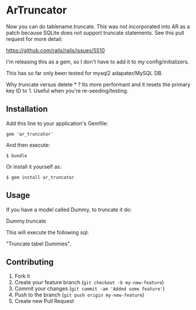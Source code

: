 # ArTruncator

Now you can do tablename.truncate. This was not incorporated into AR
as a patch because SQLite does not support truncate statements. See this 
pull request for more detail:

https://github.com/rails/rails/issues/5510

I'm releasing this as a gem, so I don't have to add it to my
config/initializers.

This has so far only been tested for mysql2 adapater/MySQL DB.

Why truncate versus delete * ? Its more performant and it resets the
primary key ID to 1. Useful when you're re-seeding/testing.

## Installation

Add this line to your application's Gemfile:

    gem 'ar_truncator'

And then execute:

    $ bundle

Or install it yourself as:

    $ gem install ar_truncator

## Usage

If you have a model called Dummy, to truncate it do:

Dummy.truncate

This will execute the following sql:

"Truncate tabel Dummies".



## Contributing

1. Fork it
2. Create your feature branch (`git checkout -b my-new-feature`)
3. Commit your changes (`git commit -am 'Added some feature'`)
4. Push to the branch (`git push origin my-new-feature`)
5. Create new Pull Request
